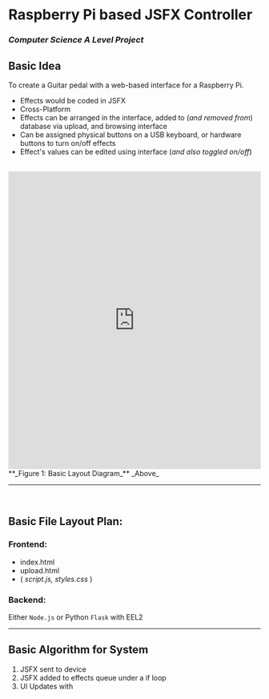 # Raspberry Pi based JSFX Controller

### _Computer Science A Level Project_
## Basic Idea
To create a Guitar pedal with a web-based interface for a Raspberry Pi.
- Effects would be coded in JSFX
- Cross-Platform
- Effects can be arranged in the interface, added to (_and removed from_) database via upload, and browsing interface
- Can be assigned physical buttons on a USB keyboard, or hardware buttons to turn on/off effects
- Effect's values can be edited using interface (_and also toggled on/off_)
<br>
<iframe frameborder="0" style="width:100%;height:594px;" src="https://viewer.diagrams.net/?tags=%7B%7D&highlight=0000ff&edit=_blank&layers=1&nav=1&title=Basic%20Layout.drawio#Uhttps%3A%2F%2Fraw.githubusercontent.com%2Fjoshua-cotugno%2FRPi-JSFX-Pedal%2Fmain%2FBasic%2520Layout.drawio">Not Supported In this Browser/Viewer</iframe>
**_Figure 1: Basic Layout Diagram_**
_Above_

****
<br>

## Basic File Layout Plan:

### Frontend:
* index.html
* upload.html
* ( _script.js, styles.css_ )

### Backend:
Either `Node.js` or Python `Flask` with EEL2

****

## Basic Algorithm for System
1. JSFX sent to device
2. JSFX added to effects queue under a if loop
3. UI Updates with 